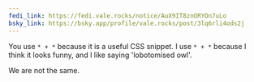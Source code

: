 ```yaml
---
fedi_link: https://fedi.vale.rocks/notice/AuX9IT8znORYOn7uLo
bsky_link: https://bsky.app/profile/vale.rocks/post/3lq6rli4ods2j
---
```


You use `* + *` because it is a useful CSS snippet. I use `* + *` because I think it looks funny, and I like saying 'lobotomised owl'.

We are not the same.
